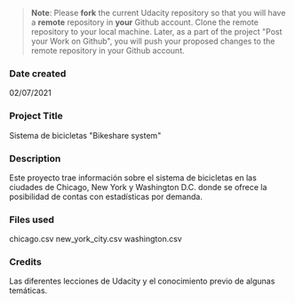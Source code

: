 >**Note**: Please **fork** the current Udacity repository so that you will have a **remote** repository in **your** Github account. Clone the remote repository to your local machine. Later, as a part of the project "Post your Work on Github", you will push your proposed changes to the remote repository in your Github account.

### Date created
02/07/2021

### Project Title
Sistema de bicicletas "Bikeshare system"

### Description
Este proyecto trae información sobre el sistema de bicicletas en las ciudades de Chicago, New York y Washington D.C. donde se ofrece la posibilidad de contas con estadísticas por demanda.

### Files used
chicago.csv
new_york_city.csv
washington.csv

### Credits
Las diferentes lecciones de Udacity y el conocimiento previo de algunas temáticas.

